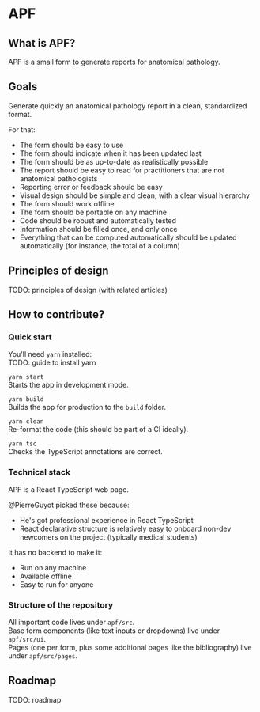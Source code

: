 # APF

## What is APF?

APF is a small form to generate reports for anatomical pathology.

## Goals

Generate quickly an anatomical pathology report in a clean, standardized format.

For that:

- The form should be easy to use
- The form should indicate when it has been updated last
- The form should be as up-to-date as realistically possible
- The report should be easy to read for practitioners that are not anatomical pathologists
- Reporting error or feedback should be easy
- Visual design should be simple and clean, with a clear visual hierarchy
- The form should work offline
- The form should be portable on any machine
- Code should be robust and automatically tested
- Information should be filled once, and only once
- Everything that can be computed automatically should be updated automatically (for instance, the total of a column)

## Principles of design

TODO: principles of design (with related articles)

## How to contribute?

### Quick start

You'll need `yarn` installed: \
TODO: guide to install yarn

`yarn start` \
Starts the app in development mode.

`yarn build` \
Builds the app for production to the `build` folder.

`yarn clean` \
Re-format the code (this should be part of a CI ideally).

`yarn tsc` \
Checks the TypeScript annotations are correct.

### Technical stack

APF is a React TypeScript web page.

@PierreGuyot picked these because:

- He's got professional experience in React TypeScript
- React declarative structure is relatively easy to onboard non-dev newcomers on the project (typically medical students)

It has no backend to make it:

- Run on any machine
- Available offline
- Easy to run for anyone

### Structure of the repository

All important code lives under `apf/src`. \
Base form components (like text inputs or dropdowns) live under `apf/src/ui`. \
Pages (one per form, plus some additional pages like the bibliography) live under `apf/src/pages`.

## Roadmap

TODO: roadmap
